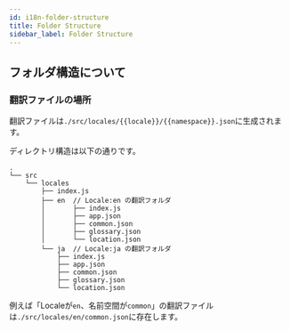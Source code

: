 ```yaml
---
id: i18n-folder-structure
title: Folder Structure
sidebar_label: Folder Structure
---
```


## フォルダ構造について

### 翻訳ファイルの場所

翻訳ファイルは`./src/locales/{{locale}}/{{namespace}}.json`に生成されます。

ディレクトリ構造は以下の通りです。

```
.
└── src
    └── locales
        ├── index.js
        ├── en  // Locale:en の翻訳フォルダ
        │       ├── index.js
        │       ├── app.json
        │       ├── common.json
        │       ├── glossary.json
        │       └── location.json
        └── ja  // Locale:ja の翻訳フォルダ
            ├── index.js
            ├── app.json
            ├── common.json
            ├── glossary.json
            └── location.json
```

例えば「Localeが`en`、名前空間が`common`」の翻訳ファイルは`./src/locales/en/common.json`に存在します。
